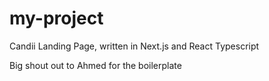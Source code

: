 # my-project

Candii Landing Page, written in Next.js and React Typescript

Big shout out to Ahmed for the boilerplate
